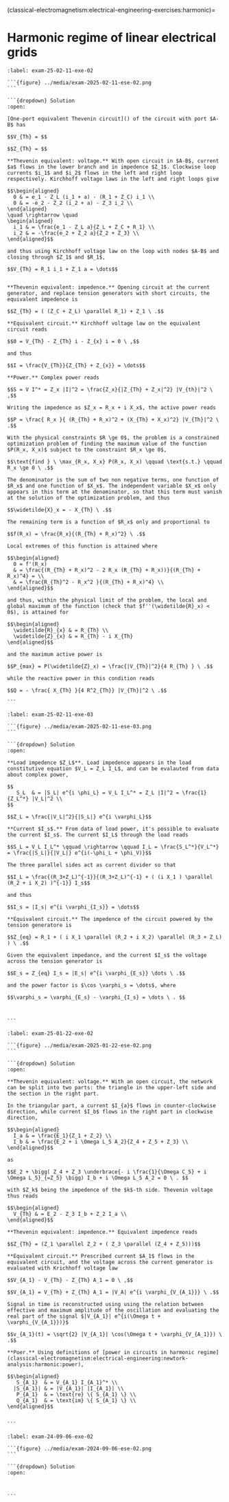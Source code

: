 (classical-electromagnetism:electrical-engineering-exercises:harmonic)=
# Harmonic regime of linear electrical grids

````{exercise} Exam 2025-02-11, Exercise 2.
:label: exam-25-02-11-exe-02

```{figure} ../media/exam-2025-02-11-ese-02.png
```

```{dropdown} Solution
:open:

[One-port equivalent Thevenin circuit]() of the circuit with port $A-B$ has

$$V_{Th} = $$

$$Z_{Th} = $$

**Thevenin equivalent: voltage.** With open circuit in $A-B$, current $a$ flows in the lower branch and in impedence $Z_1$. Clockwise loop currents $i_1$ and $i_2$ flows in the left and right loop respectively. Kirchhoff voltage laws in the left and right loops give

$$\begin{aligned}
  0 & = e_1 - Z_L (i_1 + a) - (R_1 + Z_C) i_1 \\
  0 & = -e_2 - Z_2 (i_2 + a) - Z_3 i_2 \\
\end{aligned}
\quad \rightarrow \quad
\begin{aligned}
  i_1 & = \frac{e_1 - Z_L a}{Z_L + Z_C + R_1} \\
  i_2 & = -\frac{e_2 + Z_2 a}{Z_2 + Z_3} \\
\end{aligned}$$

and thus using Kirchhoff voltage law on the loop with nodes $A-B$ and closing through $Z_1$ and $R_1$,

$$V_{Th} = R_1 i_1 + Z_1 a = \dots$$


**Thevenin equivalent: impedence.** Opening circuit at the current generator, and replace tension generators with short circuits, the equivalent impedence is

$$Z_{Th} = ( (Z_C + Z_L) \parallel R_1) + Z_1 \ .$$

**Equivalent circuit.** Kirchhoff voltage law on the equivalent circuit reads

$$0 = V_{Th} - Z_{Th} i - Z_{x} i = 0 \ ,$$

and thus

$$I = \frac{V_{Th}}{Z_{Th} + Z_{x}} = \dots$$

**Power.** Complex power reads

$$S = V I^* = Z_x |I|^2 = \frac{Z_x}{|Z_{Th} + Z_x|^2} |V_{th}|^2 \ ,$$

Writing the impedence as $Z_x = R_x + i X_x$, the active power reads

$$P = \frac{ R_x }{ (R_{Th} + R_x)^2 + (X_{Th} + X_x)^2} |V_{Th}|^2 \ .$$

With the physical constraints $R \ge 0$, the problem is a constrained optimization problem of finding the maximum value of the function $P(R_x, X_x)$ subject to the constraint $R_x \ge 0$,

$$\text{find } \ \max_{R_x, X_x} P(R_x, X_x) \qquad \text{s.t.} \qquad R_x \ge 0 \ .$$

The denominator is the sum of two non negative terms, one function of $R_x$ and one function of $X_x$. The independent variable $X_x$ only appears in this term at the denominator, so that this term must vanish at the solution of the optimization problem, and thus

$$\widetilde{X}_x = - X_{Th} \ .$$

The remaining term is a function of $R_x$ only and proportional to

$$f(R_x) = \frac{R_x}{(R_{Th} + R_x)^2} \ .$$

Local extremes of this function is attained where

$$\begin{aligned}
  0 = f'(R_x) 
  & = \frac{(R_{Th} + R_x)^2 - 2 R_x (R_{Th} + R_x))}{(R_{Th} + R_x)^4} = \\
  & = \frac{R_{Th}^2 - R_x^2 }{(R_{Th} + R_x)^4} \\
\end{aligned}$$

and thus, within the physical limit of the problem, the local and global maximum of the function (check that $f''(\widetilde{R}_x) < 0$), is attained for

$$\begin{aligned}
  \widetilde{R}_{x} & = R_{Th} \\
  \widetilde{Z}_{x} & = R_{Th} - i X_{Th}
\end{aligned}$$

and the maximum active power is

$$P_{max} = P(\widetilde{Z}_x) = \frac{|V_{Th}|^2}{4 R_{Th} } \ .$$

while the reactive power in this condition reads

$$Q = - \frac{ X_{Th} }{4 R^2_{Th}} |V_{Th}|^2 \ .$$

```

````


````{exercise} Exam 2025-02-11, Exercise 3.
:label: exam-25-02-11-exe-03

```{figure} ../media/exam-2025-02-11-ese-03.png
```

```{dropdown} Solution
:open:

**Load impedence $Z_L$**. Load impedence appears in the load constitutive equation $V_L = Z_L I_L$, and can be evalauted from data about complex power,

$$
   S_L  & = |S_L| e^{i \phi_L} = V_L I_L^* = Z_L |I|^2 = \frac{1}{Z_L^*} |V_L|^2 \\ 
$$

$$Z_L = \frac{|V_L|^2}{|S_L|} e^{i \varphi_L}$$

**Current $I_s$.** From data of load power, it's possible to evaluate the current $I_s$. The current $I_L$ through the load reads

$$S_L = V_L I_L^* \qquad \rightarrow \qquad I_L = \frac{S_L^*}{V_L^*} = \frac{|S_L|}{|V_L|} e^{i(-\phi_L + \phi_V)}$$

The three parallel sides act as current divider so that

$$I_L = \frac{(R_3+Z_L)^{-1}}{(R_3+Z_L)^{-1} + ( (i X_1 ) \parallel (R_2 + i X_2) )^{-1}} I_s$$

and thus

$$I_s = |I_s| e^{i \varphi_{I_s}} = \dots$$

**Equivalent circuit.** The impedence of the circuit powered by the tension generatore is

$$Z_{eq} = R_1 + ( i X_1 \parallel (R_2 + i X_2) \parallel (R_3 + Z_L) ) \ .$$

Given the equivalent impedance, and the current $I_s$ the voltage across the tension generator is

$$E_s = Z_{eq} I_s = |E_s| e^{i \varphi_{E_s}} \dots \ .$$

and the power factor is $\cos \varphi_s = \dots$, where

$$\varphi_s = \varphi_{E_s} - \varphi_{I_s} = \dots \ . $$



```

````


````{exercise} Exam 2025-01-22, Exercise 2.
:label: exam-25-01-22-exe-02

```{figure} ../media/exam-2025-01-22-ese-02.png
```

```{dropdown} Solution
:open:

**Thevenin equivalent: voltage.** With an open circuit, the network can be split into two parts: the triangle in the upper-left side and the section in the right part.

In the triangular part, a current $I_{a}$ flows in counter-clockwise direction, while current $I_b$ flows in the right part in clockwise direction,

$$\begin{aligned}
  I_a & = \frac{E_1}{Z_1 + Z_2} \\
  I_b & = \frac{E_2 + i \Omega L_5 A_2}{Z_4 + Z_5 + Z_3} \\
\end{aligned}$$

as 

$$E_2 + \bigg( Z_4 + Z_3 \underbrace{- i \frac{1}{\Omega C_5} + i \Omega L_5}_{=Z_5} \bigg) I_b + i \Omega L_5 A_2 = 0 \ . $$

with $Z_k$ being the impedence of the $k$-th side. Thevenin voltage thus reads

$$\begin{aligned}
  V_{Th} & = E_2 - Z_3 I_b + Z_2 I_a \\ 
\end{aligned}$$

**Thevenin equivalent: impedence.** Equivalent impedence reads

$$Z_{Th} = (Z_1 \parallel Z_2 + ( Z_3 \parallel (Z_4 + Z_5)))$$

**Equivalent circuit.** Prescribed current $A_1$ flows in the equivalent circuit, and the voltage across the current generator is evaluated with Krichhoff voltage law

$$V_{A_1} - V_{Th} - Z_{Th} A_1 = 0 \ ,$$

$$V_{A_1} = V_{Th} + Z_{Th} A_1 = |V_A| e^{i \varphi_{V_{A_1}}} \ .$$

Signal in time is reconstructed using using the relation between effective and maximum amplitude of the oscillation and evaluating the real part of the signal $|V_{A_1}| e^{i(\Omega t + \varphi_{V_{A_1}})}$

$$v_{A_1}(t) = \sqrt{2} |V_{A_1}| \cos(\Omega t + \varphi_{V_{A_1}}) \ .$$

**Poer.** Using definitions of [power in circuits in harmonic regime](classical-electromagnetism:electrical-engineering:newtork-analysis:harmonic:power),

$$\begin{aligned}
   S_{A_1}  & = V_{A_1} I_{A_1}^* \\
  |S_{A_1}| & = |V_{A_1}| |I_{A_1}| \\
   P_{A_1}  & = \text{re} \{ S_{A_1} \} \\
   Q_{A_1}  & = \text{im} \{ S_{A_1} \} \\
\end{aligned}$$


```

````


````{exercise} Exam 2024-09-06, Exercise 2.
:label: exam-24-09-06-exe-02

```{figure} ../media/exam-2024-09-06-ese-02.png
```

```{dropdown} Solution
:open:



```

````

